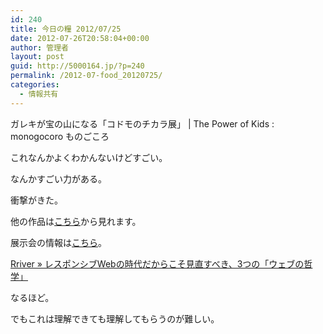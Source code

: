 ```yaml
---
id: 240
title: 今日の糧 2012/07/25
date: 2012-07-26T20:58:04+00:00
author: 管理者
layout: post
guid: http://5000164.jp/?p=240
permalink: /2012-07-food_20120725/
categories:
  - 情報共有
---
```

<section> 

<div>
  ガレキが宝の山になる「コドモのチカラ展」 | The Power of Kids : monogocoro ものごころ
</div>

これなんかよくわかんないけどすごい。
  
なんかすごい力がある。
  
衝撃がきた。
  
他の作品は[こちら](http://www.watanohasmile.jp/)から見れます。
  
展示会の情報は[こちら](http://www.muji.net/lab/ateliermuji/exhibition/exhibition120615.html)。 </section> <section> 

<div>
  <a href="http://parashuto.com/rriver/responsive-web/revisiting-a-dao-of-web-design-a-web-philosophy">Rriver » レスポンシブWebの時代だからこそ見直すべき、3つの「ウェブの哲学」</a>
</div>

なるほど。
  
でもこれは理解できても理解してもらうのが難しい。 </section>